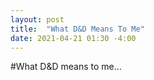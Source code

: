```yaml
---
layout: post
title:  "What D&D Means To Me"
date: 2021-04-21 01:30 -4:00
---
```

#What D&D means to me...

